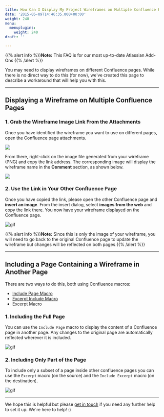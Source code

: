 ```yaml
---
title: How Can I Display My Project Wireframes on Multiple Confluence Pages?
date: '2015-05-09T14:46:35.000+00:00'
weight: 240
menu:
  menuplugins:
    weight: 240
draft: ''

---
```


{{% alert info %}}**Note:** This FAQ is for our most up-to-date Atlassian Add-Ons {{% /alert %}}

You may need to display wireframes on different Confluence pages. While there is no direct way to do this (for now), we've created this page to describe a workaround that will help you with this.

* * *

## Displaying a Wireframe on Multiple Confluence Pages

### 1. Grab the Wireframe Image Link From the Attachments

Once you have identified the wireframe you want to use on different pages, open the Confluence page attachments.

![](//media.balsamiq.com/img/support/prodfaqs/attachments.png)

From there, right-click on the image file generated from your wireframe (PNG) and copy the link address. The corresponding image will display the wireframe name in the **Comment** section, as shown below.

![](//media.balsamiq.com/img/support/prodfaqs/link-address.png)

### 2. Use the Link in Your Other Confluence Page

Once you have copied the link, please open the other Confluence page and **insert an image**. From the insert dialog, select **images from the web** and copy the link there. You now have your wireframe displayed on the Confluence page.

![gif](//media.balsamiq.com/img/support/prodfaqs/link-image.png)

{{% alert info %}}**Note:** Since this is only the image of your wireframe, you will need to go back to the original Confluence page to update the wireframe but changes will be reflected on both pages.{{% /alert %}}

* * *

## Including a Page Containing a Wireframe in Another Page

There are two ways to do this, both using Confluence macros:  

* [Include Page Macro](https://confluence.atlassian.com/doc/include-page-macro-139514.html)  
* [Excerpt Include Macro](https://confluence.atlassian.com/doc/excerpt-include-macro-148067.html)  
* [Excerpt Macro](https://confluence.atlassian.com/doc/excerpt-macro-148062.html)

### 1. Including the Full Page

You can use the `Include Page` macro to display the content of a Confluence page in another page. Any changes to the original page are automatically reflected wherever it is included.

![gif](//media.balsamiq.com/img/support/docs/confluence/faqs/include-page-macro.png)

### 2. Including Only Part of the Page

To include only a subset of a page inside other confluence pages you can use the `Excerpt` macro (on the source) and the `Include Excerpt` macro (on the destination).

![gif](//media.balsamiq.com/img/support/docs/confluence/faqs/excerpt-include-macro.png)  

***

We hope this is helpful but please [get in touch](https://balsamiq.com/company/contact/#/t/m4c) if you need any further help to set it up. We're here to help! :)
